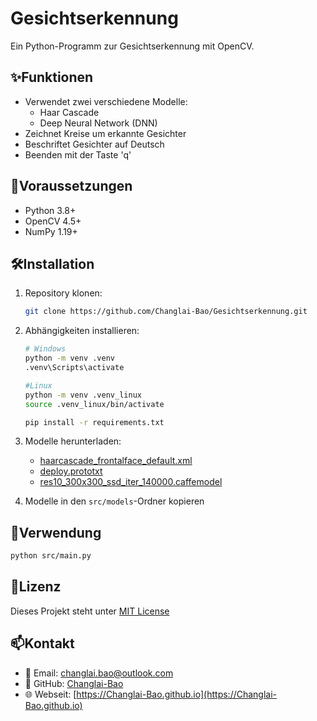 # Gesichtserkennung

Ein Python-Programm zur Gesichtserkennung mit OpenCV.

## ✨Funktionen

- Verwendet zwei verschiedene Modelle:
  - Haar Cascade
  - Deep Neural Network (DNN)
- Zeichnet Kreise um erkannte Gesichter
- Beschriftet Gesichter auf Deutsch
- Beenden mit der Taste 'q'

## 📁Voraussetzungen

- Python 3.8+
- OpenCV 4.5+
- NumPy 1.19+

## 🛠️Installation

1. Repository klonen:

   ```bash
   git clone https://github.com/Changlai-Bao/Gesichtserkennung.git
   ```
2. Abhängigkeiten installieren:

   ```bash
   # Windows
   python -m venv .venv
   .venv\Scripts\activate

   #Linux
   python -m venv .venv_linux
   source .venv_linux/bin/activate

   pip install -r requirements.txt
   ```
3. Modelle herunterladen:

   - [haarcascade_frontalface_default.xml](https://github.com/opencv/opencv/blob/master/data/haarcascades/haarcascade_frontalface_default.xml)
   - [deploy.prototxt](https://github.com/opencv/opencv/blob/master/samples/dnn/face_detector/deploy.prototxt)
   - [res10_300x300_ssd_iter_140000.caffemodel](https://github.com/opencv/opencv_3rdparty/raw/dnn_samples_face_detector_20170830/res10_300x300_ssd_iter_140000.caffemodel)
4. Modelle in den `src/models`-Ordner kopieren

## 🚀Verwendung

```bash
python src/main.py
```

## 📜Lizenz

Dieses Projekt steht unter [MIT License](LICENSE)

## 📫Kontakt

- 📧 Email: [changlai.bao@outlook.com](mailto:changlai.bao@outlook.com)
- 🐙 GitHub: [Changlai-Bao](https://github.com/Changlai-Bao)
- 🌐 Webseit: [https://Changlai-Bao.github.io](https://Changlai-Bao.github.io)
